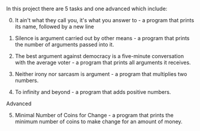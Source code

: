 In this project there are 5 tasks and one advanced which include:

0. It ain't what they call you, it's what you answer to - a program that prints its name, followed by a new line

1. Silence is argument carried out by other means -  a program that prints the number of arguments passed into it.

2. The best argument against democracy is a five-minute conversation with the average voter -  a program that prints all arguments it receives.

3. Neither irony nor sarcasm is argument - a program that multiplies two numbers.

4. To infinity and beyond - a program that adds positive numbers.

Advanced 

5. Minimal Number of Coins for Change - a program that prints the minimum number of coins to make change for an amount of money.
